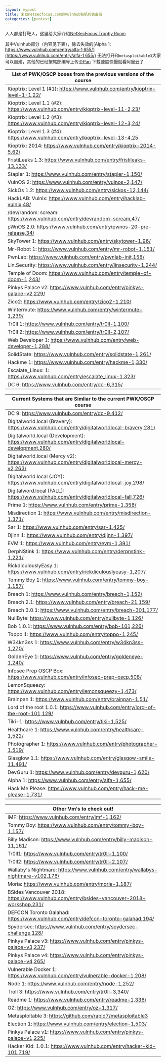 ```yaml
---
layout: mypost
title: 来自netsecfocus.com的Vulnhub靶机列表备份
categories: [pentest] 
---
```




人人都是打靶人，这里给大家介绍[NetSecFocus Trophy Room](https://docs.google.com/spreadsheets/d/1dwSMIAPIam0PuRBkCiDI88pU3yzrqqHkDtBngUHNCw8)

其中Vulnhub部分（内容见下表），除去失效的[Alpha 1: https://www.vulnhub.com/entry/alfa-1,655/](https://www.vulnhub.com/entry/alfa-1,655/) 无法打开和`metasploitable3`大家可以自建，其他的已经按尾部编号上传至[Pan](https://pan.iihack.com/Vulnhub) 下载速度快慢就看阿里云了

| List of  PWK/OSCP boxes from the previous versions of the course |
| ------------------------------------------------------------ |
| Kioptrix:  Level 1 (#1): <https://www.vulnhub.com/entry/kioptrix-level-1-1,22/> |
| Kioptrix:  Level 1.1 (#2): <https://www.vulnhub.com/entry/kioptrix-level-11-2,23/> |
| Kioptrix:  Level 1.2 (#3): <https://www.vulnhub.com/entry/kioptrix-level-12-3,24/> |
| Kioptrix:  Level 1.3 (#4): <https://www.vulnhub.com/entry/kioptrix-level-13-4,25> |
| Kioptrix:  2014: <https://www.vulnhub.com/entry/kioptrix-2014-5,62/> |
| FristiLeaks  1.3: <https://www.vulnhub.com/entry/fristileaks-13,133/> |
| Stapler  1: <https://www.vulnhub.com/entry/stapler-1,150/>     |
| VulnOS  2: <https://www.vulnhub.com/entry/vulnos-2,147/>       |
| SickOs  1.2: <https://www.vulnhub.com/entry/sickos-12,144/>    |
| HackLAB:  Vulnix: <https://www.vulnhub.com/entry/hacklab-vulnix,48/> |
| /dev/random:  scream: <https://www.vulnhub.com/entry/devrandom-scream,47/> |
| pWnOS  2.0: <https://www.vulnhub.com/entry/pwnos-20-pre-release,34/> |
| SkyTower  1: <https://www.vulnhub.com/entry/skytower-1,96/>    |
| Mr-Robot  1: <https://www.vulnhub.com/entry/mr-robot-1,151/>   |
| PwnLab:  <https://www.vulnhub.com/entry/pwnlab-init,158/>      |
| Lin.Security:  <https://www.vulnhub.com/entry/linsecurity-1,244/> |
| Temple  of Doom: <https://www.vulnhub.com/entry/temple-of-doom-1,243/> |
| Pinkys  Palace v2: <https://www.vulnhub.com/entry/pinkys-palace-v2,229/> |
| Zico2:  <https://www.vulnhub.com/entry/zico2-1,210/>           |
| Wintermute:  <https://www.vulnhub.com/entry/wintermute-1,239/> |
| Tr0ll 1:  <https://www.vulnhub.com/entry/tr0ll-1,100/>         |
| Tr0ll 2:  <https://www.vulnhub.com/entry/tr0ll-2,107/>         |
| Web  Developer 1: <https://www.vulnhub.com/entry/web-developer-1,288/> |
| SolidState:  <https://www.vulnhub.com/entry/solidstate-1,261/> |
| Hackme  1: <https://www.vulnhub.com/entry/hackme-1,330/>       |
| Escalate_Linux:  1: <https://www.vulnhub.com/entry/escalate_linux-1,323/> |
| DC 6:  <https://www.vulnhub.com/entry/dc-6,315/>               |

| Current  Systems that are Simliar to the current PWK/OSCP course |
| ------------------------------------------------------------ |
| DC 9:  <https://www.vulnhub.com/entry/dc-9,412/>               |
| Digitalworld.local (Bravery):  <https://www.vulnhub.com/entry/digitalworldlocal-bravery,281/> |
| Digitalworld.local  (Development):  <https://www.vulnhub.com/entry/digitalworldlocal-development,280/> |
| Digitalworld.local (Mercy  v2): <https://www.vulnhub.com/entry/digitalworldlocal-mercy-v2,263/> |
| Digitalworld.local (JOY):  <https://www.vulnhub.com/entry/digitalworldlocal-joy,298/> |
| Digitalword.local (FALL):  <https://www.vulnhub.com/entry/digitalworldlocal-fall,726/> |
| Prime 1:  <https://www.vulnhub.com/entry/prime-1,358/>         |
| Misdirection 1:  <https://www.vulnhub.com/entry/misdirection-1,371/> |
| Sar 1:  <https://www.vulnhub.com/entry/sar-1,425/>             |
| Djinn 1:  <https://www.vulnhub.com/entry/djinn-1,397/>         |
| EVM 1:  <https://www.vulnhub.com/entry/evm-1,391/>             |
| DerpNStink 1:  <https://www.vulnhub.com/entry/derpnstink-1,221/> |
| RickdiculouslyEasy 1:  <https://www.vulnhub.com/entry/rickdiculouslyeasy-1,207/> |
| Tommy Boy 1:  <https://www.vulnhub.com/entry/tommy-boy-1,157/> |
| Breach 1:  <https://www.vulnhub.com/entry/breach-1,152/>       |
| Breach 2.1:  <https://www.vulnhub.com/entry/breach-21,159/>    |
| Breach 3.0.1:  <https://www.vulnhub.com/entry/breach-301,177/> |
| NullByte:  <https://www.vulnhub.com/entry/nullbyte-1,126/>     |
| Bob 1.0.1:  <https://www.vulnhub.com/entry/bob-101,226/>       |
| Toppo 1:  <https://www.vulnhub.com/entry/toppo-1,245/>         |
| W34kn3ss 1:  <https://www.vulnhub.com/entry/w34kn3ss-1,270/>   |
| GoldenEye 1:  <https://www.vulnhub.com/entry/goldeneye-1,240/> |
| Infosec Prep OSCP Box:  <https://www.vulnhub.com/entry/infosec-prep-oscp,508/> |
| LemonSqueezy:  <https://www.vulnhub.com/entry/lemonsqueezy-1,473/> |
| Brainpan 1:  <https://www.vulnhub.com/entry/brainpan-1,51/>    |
| Lord of the root 1.0.1:  <https://www.vulnhub.com/entry/lord-of-the-root-101,129/> |
| Tiki-1:  <https://www.vulnhub.com/entry/tiki-1,525/>           |
| Healthcare 1:  <https://www.vulnhub.com/entry/healthcare-1,522/> |
| Photographer 1:  <https://www.vulnhub.com/entry/photographer-1,519/> |
| Glasglow 1.1:  <https://www.vulnhub.com/entry/glasgow-smile-11,491/> |
| DevGuru 1:  <https://www.vulnhub.com/entry/devguru-1,620/>     |
| Alpha 1:  <https://www.vulnhub.com/entry/alfa-1,655/>          |
| Hack Me Please:  <https://www.vulnhub.com/entry/hack-me-please-1,731/> |

| Other  Vm's to check out!                                    |
| ------------------------------------------------------------ |
| IMF:  <https://www.vulnhub.com/entry/imf-1,162/>               |
| Tommy Boy:  <https://www.vulnhub.com/entry/tommy-boy-1,157/>   |
| Billy Madison:  <https://www.vulnhub.com/entry/billy-madison-11,161/> |
| Tr0ll1:  <https://www.vulnhub.com/entry/tr0ll-1,100/>          |
| Tr0ll2:  <https://www.vulnhub.com/entry/tr0ll-2,107/>          |
| Wallaby's  Nightmare: <https://www.vulnhub.com/entry/wallabys-nightmare-v102,176/> |
| Moria:  <https://www.vulnhub.com/entry/moria-1,187/>           |
| BSides Vancouver 2018:  <https://www.vulnhub.com/entry/bsides-vancouver-2018-workshop,231/> |
| DEFCON Toronto Galahad:  <https://www.vulnhub.com/entry/defcon-toronto-galahad,194/> |
| Spydersec:  <https://www.vulnhub.com/entry/spydersec-challenge,128/> |
| Pinkys  Palace v3: <https://www.vulnhub.com/entry/pinkys-palace-v3,237/> |
| Pinkys  Palace v4: <https://www.vulnhub.com/entry/pinkys-palace-v4,265/> |
| Vulnerable  Docker 1: <https://www.vulnhub.com/entry/vulnerable-docker-1,208/> |
| Node 1:  <https://www.vulnhub.com/entry/node-1,252/>           |
| Troll 3:  <https://www.vulnhub.com/entry/tr0ll-3,340/>         |
| Readme 1:  <https://www.vulnhub.com/entry/readme-1,336/>       |
| OZ:  <https://www.vulnhub.com/entry/oz-1,317/>                 |
| Metasploitable 3:  <https://github.com/rapid7/metasploitable3> |
| Election 1:  <https://www.vulnhub.com/entry/election-1,503/>   |
| Pinkys Palace v1:  <https://www.vulnhub.com/entry/pinkys-palace-v1,225/> |
| Hacker Kid: 1.0.1:  <https://www.vulnhub.com/entry/hacker-kid-101,719/> |
